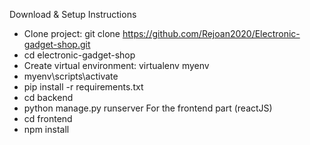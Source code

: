 Download & Setup Instructions
- Clone project: git clone https://github.com/Rejoan2020/Electronic-gadget-shop.git
- cd electronic-gadget-shop
- Create virtual environment: virtualenv myenv
- myenv\scripts\activate
- pip install -r requirements.txt
- cd backend
- python manage.py runserver
For the frontend part (reactJS)
- cd frontend
- npm install

